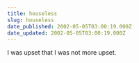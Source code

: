 ```yaml
---
title: houseless
slug: houseless
date_published: 2002-05-05T03:00:19.000Z
date_updated: 2002-05-05T03:00:19.000Z
---
```


I was upset that I was not more upset.
